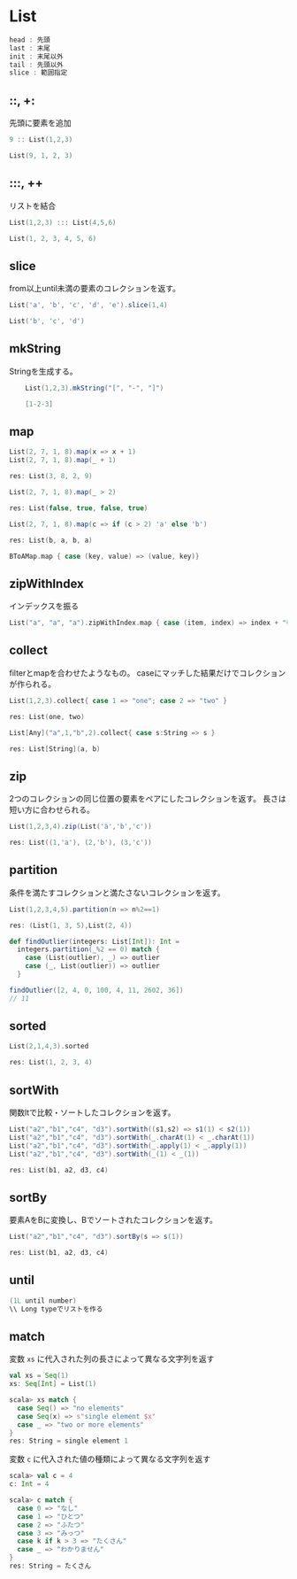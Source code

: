 # List

```scala
head : 先頭
last : 末尾
init : 末尾以外
tail : 先頭以外
slice : 範囲指定
```

## ::, +:

先頭に要素を追加

```scala
9 :: List(1,2,3)

List(9, 1, 2, 3)
```

## :::, ++

リストを結合

```scala
List(1,2,3) ::: List(4,5,6)

List(1, 2, 3, 4, 5, 6)
```

## slice

from以上until未満の要素のコレクションを返す。

```scala
List('a', 'b', 'c', 'd', 'e').slice(1,4)    

List('b', 'c', 'd')
```

## mkString

Stringを生成する。

```scala
    List(1,2,3).mkString("[", "-", "]")

    [1-2-3]
```

## map

```scala
List(2, 7, 1, 8).map(x => x + 1)
List(2, 7, 1, 8).map(_ + 1)

res: List(3, 8, 2, 9)
```

```scala
List(2, 7, 1, 8).map(_ > 2)

res: List(false, true, false, true)
```

```scala
List(2, 7, 1, 8).map(c => if (c > 2) 'a' else 'b')

res: List(b, a, b, a)
```

```scala
BToAMap.map { case (key, value) => (value, key)}
```

## zipWithIndex

インデックスを振る

```scala
List("a", "a", "a").zipWithIndex.map { case (item, index) => index + "番目の" + item }
```

## collect

filterとmapを合わせたようなもの。 caseにマッチした結果だけでコレクションが作られる。

```scala
List(1,2,3).collect{ case 1 => "one"; case 2 => "two" }

res: List(one, two)
```

```scala
List[Any]("a",1,"b",2).collect{ case s:String => s }

res: List[String](a, b)
```

## zip

2つのコレクションの同じ位置の要素をペアにしたコレクションを返す。 長さは短い方に合わせられる。

```scala
List(1,2,3,4).zip(List('a','b','c'))

res: List((1,'a'), (2,'b'), (3,'c'))
```

## partition

条件を満たすコレクションと満たさないコレクションを返す。

```scala
List(1,2,3,4,5).partition(n => n%2==1)

res: (List(1, 3, 5),List(2, 4))
```

```scala
def findOutlier(integers: List[Int]): Int =
  integers.partition(_%2 == 0) match {
    case (List(outlier), _) => outlier
    case (_, List(outlier)) => outlier
  }

findOutlier([2, 4, 0, 100, 4, 11, 2602, 36])
// 11
```

## sorted

```scala
List(2,1,4,3).sorted

res: List(1, 2, 3, 4)
```

## sortWith

関数ltで比較・ソートしたコレクションを返す。

```scala
List("a2","b1","c4", "d3").sortWith((s1,s2) => s1(1) < s2(1))
List("a2","b1","c4", "d3").sortWith(_.charAt(1) < _.charAt(1))
List("a2","b1","c4", "d3").sortWith(_.apply(1) < _.apply(1))
List("a2","b1","c4", "d3").sortWith(_(1) < _(1))

res: List(b1, a2, d3, c4)
```

## sortBy

要素AをBに変換し、Bでソートされたコレクションを返す。

```scala
List("a2","b1","c4", "d3").sortBy(s => s(1))

res: List(b1, a2, d3, c4)
```

## until

```scala
(1L until number)
\\ Long typeでリストを作る
```

## match

変数 `xs` に代入された列の長さによって異なる文字列を返す

```scala
val xs = Seq(1)
xs: Seq[Int] = List(1)

scala> xs match {
  case Seq() => "no elements"
  case Seq(x) => s"single element $x"
  case _ => "two or more elements"
}
res: String = single element 1
```

変数 `c` に代入された値の種類によって異なる文字列を返す

```scala
scala> val c = 4
c: Int = 4

scala> c match {
  case 0 => "なし"
  case 1 => "ひとつ"
  case 2 => "ふたつ"
  case 3 => "みっつ"
  case k if k > 3 => "たくさん"
  case _ => "わかりません"
}
res: String = たくさん
```

